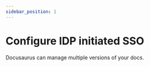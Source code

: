 ```yaml
---
sidebar_position: 1
---
```


# Configure IDP initiated SSO 

Docusaurus can manage multiple versions of your docs.